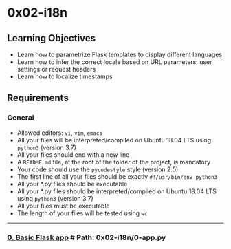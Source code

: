 # 0x02-i18n

## Learning Objectives

* Learn how to parametrize Flask templates to display different languages
* Learn how to infer the correct locale based on URL parameters, user settings or request headers
* Learn how to localize timestamps

## Requirements

### General

* Allowed editors: `vi`, `vim`, `emacs`
* All your files will be interpreted/compiled on Ubuntu 18.04 LTS using `python3` (version 3.7)
* All your files should end with a new line
* A `README.md` file, at the root of the folder of the project, is mandatory
* Your code should use the `pycodestyle` style (version 2.5)
* The first line of all your files should be exactly `#!/usr/bin/env python3`
* All your *.py files should be executable
* All your *.py files should be interpreted/compiled on Ubuntu 18.04 LTS using `python3` (version 3.7)
* All your files must be executable
* The length of your files will be tested using `wc`

---

### [0. Basic Flask app](./0-app.py) # Path: 0x02-i18n/0-app.py